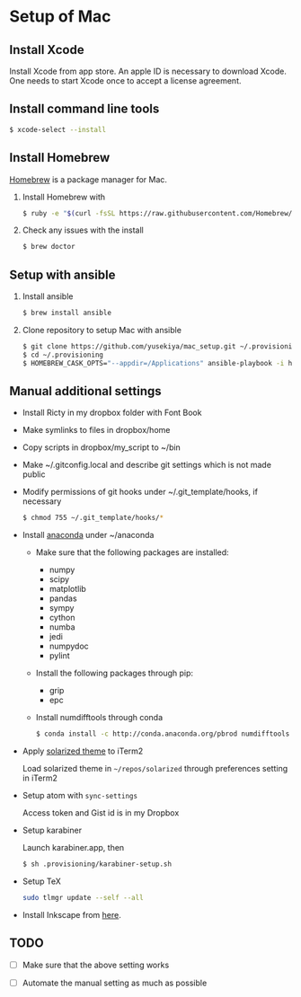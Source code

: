 # Setup of Mac

## Install Xcode

Install Xcode from app store.
An apple ID is necessary to download Xcode.
One needs to start Xcode once to accept a license agreement.


## Install command line tools

``` bash
$ xcode-select --install
```


## Install Homebrew

[Homebrew][1] is a package manager for Mac.

1. Install Homebrew with

   ``` bash
   $ ruby -e "$(curl -fsSL https://raw.githubusercontent.com/Homebrew/install/master/install)"
   ```

2. Check any issues with the install

   ``` bash
   $ brew doctor
   ```

## Setup with ansible

1. Install ansible

   ``` bash
   $ brew install ansible
   ```

2. Clone repository to setup Mac with ansible

   ``` bash
   $ git clone https://github.com/yusekiya/mac_setup.git ~/.provisioning
   $ cd ~/.provisioning
   $ HOMEBREW_CASK_OPTS="--appdir=/Applications" ansible-playbook -i hosts -vv localhost.yml
   ```


## Manual additional settings

- Install Ricty in my dropbox folder with Font Book
- Make symlinks to files in dropbox/home
- Copy scripts in dropbox/my_script to ~/bin
- Make ~/.gitconfig.local and describe git settings which is not made public
- Modify permissions of git hooks under ~/.git_template/hooks, if necessary

  ``` bash
  $ chmod 755 ~/.git_template/hooks/*
  ```

- Install [anaconda][2] under ~/anaconda

  - Make sure that the following packages are installed:

    - numpy
    - scipy
    - matplotlib
    - pandas
    - sympy
    - cython
    - numba
    - jedi
    - numpydoc
    - pylint

  - Install the following packages through pip:

    - grip
    - epc

  - Install numdifftools through conda

    ``` bash
    $ conda install -c http://conda.anaconda.org/pbrod numdifftools
    ```

- Apply [solarized theme][3] to iTerm2

  Load solarized theme in `~/repos/solarized` through preferences setting in iTerm2

- Setup atom with `sync-settings`

  Access token and Gist id is in my Dropbox

- Setup karabiner

  Launch karabiner.app, then

  ```bash
  $ sh .provisioning/karabiner-setup.sh
  ```

- Setup TeX

  ```bash
  sudo tlmgr update --self --all
  ```

- Install Inkscape from [here][4].

## TODO

- [ ] Make sure that the above setting works
- [ ] Automate the manual setting as much as possible


[1]: http://brew.sh/
[2]: https://www.continuum.io/downloads
[3]: https://github.com/altercation/solarized
[4]: https://code.launchpad.net/~suv-lp/inkscape/osxmenu

